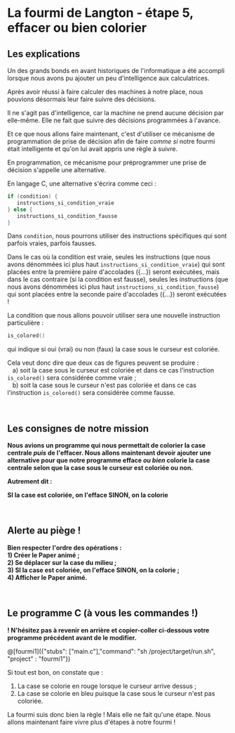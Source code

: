 # La fourmi de Langton - étape 5, effacer ou bien colorier

## Les explications

Un des grands bonds en avant historiques de l'informatique a été accompli lorsque nous avons pu ajouter un peu d'intelligence aux calculatrices.

Après avoir réussi à faire calculer des machines à notre place, nous pouvions désormais leur faire suivre des décisions.

Il ne s'agit pas d'intelligence, car la machine ne prend aucune décision par elle-même. Elle ne fait que suivre des décisions programmées à l'avance.

Et ce que nous allons faire maintenant, c'est d'utiliser ce mécanisme de programmation de prise de décision afin de faire *comme si* notre fourmi était intelligente et qu'on lui avait appris une règle à suivre.

En programmation, ce mécanisme pour préprogrammer une prise de décision s'appelle une alternative.

En langage C, une alternative s'écrira comme ceci :

```C
if (condition) {
   instructions_si_condition_vraie
} else {
   instructions_si_condition_fausse
}
```
Dans `condition`, nous pourrons utiliser des instructions spécifiques qui sont parfois vraies, parfois fausses.

Dans le cas où la condition est vraie, seules les instructions (que nous avons dénommées ici plus haut `instructions_si_condition_vraie`) qui sont placées entre la première paire d'accolades ({...}) seront exécutées, mais dans le cas contraire (si la condition est fausse), seules les instructions (que nous avons dénommées ici plus haut `instructions_si_condition_fausse`) qui sont placées entre la seconde paire d'accolades ({...}) seront exécutées !

La condition que nous allons pouvoir utiliser sera une nouvelle instruction particulière :

```C
is_colored()
```

qui indique si oui (vrai) ou non (faux) la case sous le curseur est coloriée.

Cela veut donc dire que deux cas de figures peuvent se produire :<br />
&nbsp;&nbsp;&nbsp;a) soit la case sous le curseur est coloriée et dans ce cas l'instruction `is_colored()` sera considérée comme vraie ;<br />
&nbsp;&nbsp;&nbsp;b) soit la case sous le curseur n'est pas coloriée et dans ce cas l'instruction `is_colored()` sera considérée comme fausse.

<br />

## Les consignes de notre mission

**Nous avions un programme qui nous permettait de colorier la case centrale *puis* de l'effacer. Nous allons maintenant devoir ajouter une alternative pour que notre programme efface *ou bien* colorie la case centrale selon que la case sous le curseur est coloriée ou non.**

**Autrement dit :**

**SI la case est coloriée, on l'efface
SINON, on la colorie**

<br />

## Alerte au piège !

**Bien respecter l'ordre des opérations :**<br />
**1) Créer le Paper animé ;**<br />
**2) Se déplacer sur la case du milieu ;**<br />
**3) SI la case est coloriée, on l'efface SINON, on la colorie ;**<br />
**4) Afficher le Paper animé.**

<br />

## Le programme C (à vous les commandes !)

**! N'hésitez pas à revenir en arrière et copier-coller ci-dessous votre programme précédent avant de le modifier.**

@[fourmi1]({"stubs": ["main.c"],"command": "sh /project/target/run.sh", "project" : "fourmi1"})

Si tout est bon, on constate que :

1) La case se colorie en rouge lorsque le curseur arrive dessus ;
2) La case se colorie en bleu puisque la case sous le curseur n'est pas coloriée.

La fourmi suis donc bien la règle ! Mais elle ne fait qu'une étape. Nous allons maintenant faire vivre plus d'étapes à notre fourmi !